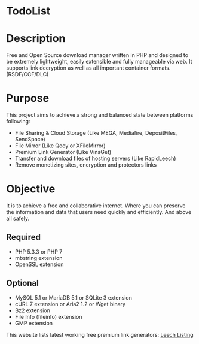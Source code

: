 # TodoList

Description
===========

Free and Open Source download manager written in PHP and designed to be extremely lightweight, easily extensible and fully manageable via web. It supports link decryption as well as all important container formats. (RSDF/CCF/DLC)

Purpose
===========
This project aims to achieve a strong and balanced state between platforms following:

- File Sharing & Cloud Storage (Like MEGA, Mediafire, DepositFiles, SendSpace)
- File Mirror (Like Qooy or XFileMirror)
- Premium Link Generator (Like VinaGet)
- Transfer and download files of hosting servers (Like RapidLeech)
- Remove monetizing sites, encryption and protectors links

Objective
===========
It is to achieve a free and collaborative internet. Where you can preserve the information and data that users need quickly and efficiently. And above all safely.

Required
--------
- PHP 5.3.3 or PHP 7
- mbstring extension
- OpenSSL extension

Optional
--------
- MySQL 5.1 or MariaDB 5.1 or SQLite 3 extension
- cURL 7 extension or Aria2 1.2 or Wget binary
- Bz2 extension
- File Info (fileinfo) extension
- GMP extension


This website lists latest working free premium link generators: 
[Leech Listing](https://www.leechlisting.com/)
